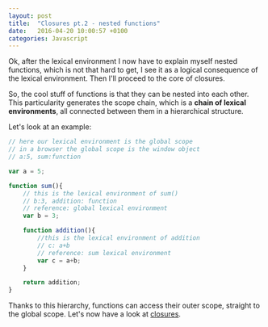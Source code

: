 ```yaml
---
layout: post
title:  "Closures pt.2 - nested functions"
date:   2016-04-20 10:00:57 +0100
categories: Javascript
---
```


Ok, after the lexical environment I now have to explain myself nested functions, which is not that hard to get, I see it as a logical consequence of the lexical environment. Then I'll proceed to the core of closures.

So, the cool stuff of functions is that they can be nested into each other. This particularity generates the scope chain, which is a **chain of lexical environments**, all connected between them in a hierarchical structure.

Let's look at an example:

```javascript
// here our lexical environment is the global scope
// in a browser the global scope is the window object
// a:5, sum:function

var a = 5;

function sum(){
	// this is the lexical environment of sum()
	// b:3, addition: function
	// reference: global lexical environment
	var b = 3;

	function addition(){
		//this is the lexical environment of addition
		// c: a+b
		// reference: sum lexical environment
		var c = a+b;
	}

	return addition;
}
```

Thanks to this hierarchy, functions can access their outer scope, straight to the global scope. Let's now have a look at [closures](/javascript/2016/04/21/closures-pt3.html).